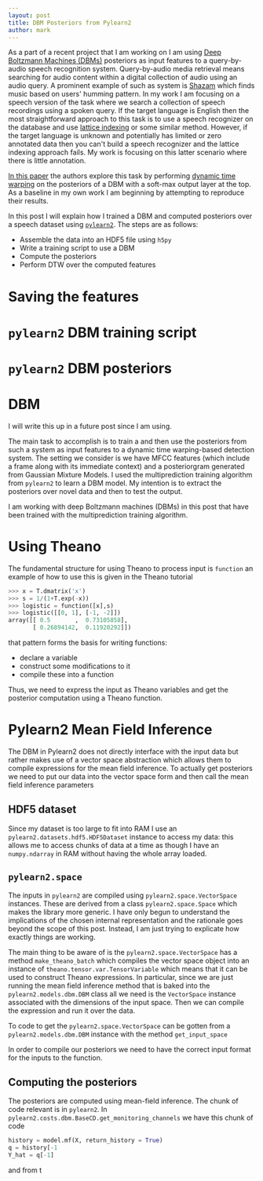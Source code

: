 ```yaml
---
layout: post
title: DBM Posteriors from Pylearn2
author: mark
---
```


As a part of a recent project that I am working on I am using [Deep Boltzmann Machines
(DBMs)](www.cs.toronto.edu/~fritz/absps/dbm.pdf)
 posteriors
 as input features to a query-by-audio speech recognition
system.  Query-by-audio media retrieval means searching for audio content within a digital
collection of audio using an audio query. A prominent example of such as system is 
 [Shazam](http://www.shazam.com/) which finds music based on users' humming pattern.
In my work I am focusing on a speech version of the task where we search a collection
of speech recordings using a spoken query.  If the target language is English then the most straightforward
approach to this task is to use a speech recognizer on the database and use [lattice indexing](https://wiki.inf.ed.ac.uk/twiki/pub/CSTR/ListenSemester2201314/taslp_2011.pdf) or some similar method.  However, if the target language is unknown and potentially
has limited or zero annotated data then you can't build a speech recognizer and the lattice indexing approach fails.
My work is focusing on this latter scenario where there is little annotation.

[In this paper](http://groups.csail.mit.edu/sls/publications/2012/Zhang2_ICASSP_2012.pdf) the authors
explore this task by performing [dynamic time warping](https://www.ll.mit.edu/mission/communications/ist/publications/2009_12_13_Hazen_ASRU_FP.pdf) on the posteriors of a DBM with a soft-max output layer at the top.  As a baseline
in my own work I am beginning by attempting to reproduce their results.

In this post I will explain how I trained a DBM and computed posteriors over a speech dataset using [`pylearn2`](https://github.com/lisa-lab/pylearn2).  The steps are as follows:

- Assemble the data into an HDF5 file using `h5py`
- Write a training script to use a DBM
- Compute the posteriors
- Perform DTW over the computed features

# Saving the features

# `pylearn2` DBM training script

# `pylearn2` DBM posteriors

# DBM

I will write this up in a future post since I am using.



 The main task to accomplish is to train a 
and then use the posteriors from such a system as input features
to a dynamic time warping-based detection system.  The setting we consider
is we have MFCC features (which include a frame along with its immediate
context) and a posteriorgram generated from Gaussian Mixture Models. I used
the multiprediction training algorithm from `pylearn2` to learn a DBM
model. My intention is to extract the posteriors over novel data and then
to test the output.

I am working with deep Boltzmann machines (DBMs) in this post
that have been trained with the multiprediction training algorithm. 

# Using Theano

The fundamental structure for using Theano to process input is `function`
an example of how to use this is given in the Theano tutorial
```python
>>> x = T.dmatrix('x')
>>> s = 1/(1+T.exp(-x))
>>> logistic = function([x],s)
>>> logistic([[0, 1], [-1, -2]])
array([[ 0.5       ,  0.73105858],
       [ 0.26894142,  0.11920292]])
```
that pattern forms the basis for writing functions:

- declare a variable
- construct some modifications to it
- compile these into a function

Thus, we need to express the input as Theano variables
and get the posterior computation using a Theano function.

# Pylearn2 Mean Field Inference

The DBM in Pylearn2 does not directly interface with the input data but rather makes use
of a vector space abstraction which allows them to compile expressions for the mean field
inference.  To actually get posteriors we need to put our data into the vector space form
and then call the mean field inference parameters

## HDF5 dataset

Since my dataset is too large to fit into RAM I use an `pylearn2.datasets.hdf5.HDF5Dataset` instance
to access my data: this allows me to access chunks of data at a time as though I have an `numpy.ndarray`
in RAM without having the whole array loaded.

## `pylearn2.space`

The inputs in `pylearn2` are compiled using `pylearn2.space.VectorSpace` instances.  These
are derived from a class `pylearn2.space.Space` which makes the library more generic.  I have
only begun to understand the implications of the chosen internal representation and the rationale
goes beyond the scope of this post.  Instead, I am just trying to explicate how exactly
things are working.


The main thing to be aware of is the `pylearn2.space.VectorSpace` has a method
`make_theano_batch` which compiles the vector space object into an instance
of `theano.tensor.var.TensorVariable` which means that it can be used to construct
Theano expressions.  In particular, since we are just running the mean field inference
method that is baked into the `pylearn2.models.dbm.DBM` class all we need is the 
`VectorSpace` instance associated with the dimensions of the input space.
Then we can compile the expression and run it over the data.

To code to get the `pylearn2.space.VectorSpace` can be gotten from a `pylearn2.models.dbm.DBM`
instance with the method `get_input_space`

In order to compile our posteriors we need to have the correct input format for the inputs to the
function.

## Computing the posteriors

The posteriors are computed using mean-field inference.  The chunk of code relevant is in `pylearn2`.
In `pylearn2.costs.dbm.BaseCD.get_monitoring_channels` we have this chunk of code

```python
history = model.mf(X, return_history = True)
q = history[-1
Y_hat = q[-1]
```

and from t

